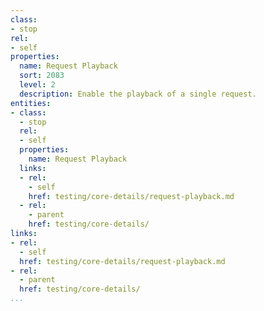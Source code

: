 ```yaml
---
class:
- stop
rel:
- self
properties:
  name: Request Playback
  sort: 2083
  level: 2
  description: Enable the playback of a single request.
entities:
- class:
  - stop
  rel:
  - self
  properties:
    name: Request Playback
  links:
  - rel:
    - self
    href: testing/core-details/request-playback.md
  - rel:
    - parent
    href: testing/core-details/
links:
- rel:
  - self
  href: testing/core-details/request-playback.md
- rel:
  - parent
  href: testing/core-details/
...
```

